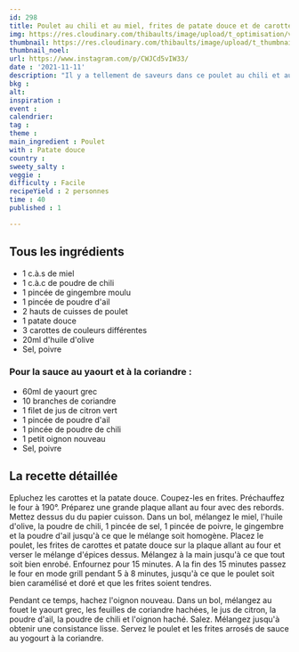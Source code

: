 ```yaml
---
id: 298
title: Poulet au chili et au miel, frites de patate douce et de carotte
img: https://res.cloudinary.com/thibaults/image/upload/t_optimisation/v1636707262/Recipes/20211111_poulet_miel_chili.jpg
thumbnail: https://res.cloudinary.com/thibaults/image/upload/t_thumbnail_josie/v1636707262/Recipes/20211111_poulet_miel_chili.jpg
thumbnail_noel: 
url: https://www.instagram.com/p/CWJCd5vIW33/
date : '2021-11-11'
description: "Il y a tellement de saveurs dans ce poulet au chili et au miel accompagné de frites de patate douce, de carotte et d'une sauce blanche à la coriandre !"
bkg : 
alt: 
inspiration : 
event : 
calendrier: 
tag : 
theme : 
main_ingredient : Poulet
with : Patate douce
country : 
sweety_salty : 
veggie : 
difficulty : Facile
recipeYield : 2 personnes
time : 40
published : 1

---
```


## Tous les ingrédients
 - 1 c.à.s de miel
 - 1 c.à.c de poudre de chili
 - 1 pincée de gingembre moulu
 - 1 pincée de poudre d'ail
 - 2 hauts de cuisses de poulet
 - 1 patate douce
 - 3 carottes de couleurs différentes
 - 20ml d'huile d'olive
 - Sel, poivre

### Pour la sauce au yaourt et à la coriandre :
 - 60ml de yaourt grec
 - 10 branches de coriandre
 - 1 filet de jus de citron vert
 - 1 pincée de poudre d'ail
 - 1 pincée de poudre de chili
 - 1 petit oignon nouveau
 - Sel, poivre

## La recette détaillée
Epluchez les carottes et la patate douce. Coupez-les en frites. Préchauffez le four à 190°. Préparez une grande plaque allant au four avec des rebords. Mettez dessus du du papier cuisson. Dans un bol, mélangez le miel, l'huile d'olive, la poudre de chili, 1 pincée de sel, 1 pincée de poivre, le gingembre et la poudre d'ail jusqu'à ce que le mélange soit homogène.
Placez le poulet, les frites de carottes et patate douce sur la plaque allant au four et verser le mélange d'épices dessus. Mélangez à la main jusqu'à ce que tout soit bien enrobé. Enfournez pour 15 minutes. A la fin des 15 minutes passez le four en mode grill pendant 5 à 8 minutes, jusqu'à ce que le poulet soit bien caramélisé et doré et que les frites soient tendres.

Pendant ce temps, hachez l'oignon nouveau. Dans un bol, mélangez au fouet le yaourt grec, les feuilles de coriandre hachées, le jus de citron, la poudre d'ail, la poudre de chili et l'oignon haché. Salez. Mélangez jusqu'à obtenir une consistance lisse. Servez le poulet et les frites arrosés de sauce au yogourt à la coriandre.